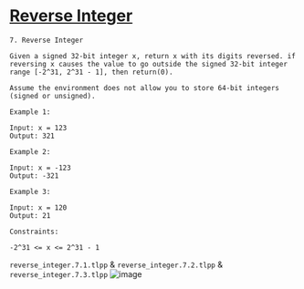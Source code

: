 # [Reverse Integer](https://leetcode.com/problems/reverse-integer/description/)

    7. Reverse Integer

    Given a signed 32-bit integer x, return x with its digits reversed. if reversing x causes the value to go outside the signed 32-bit integer range [-2^31, 2^31 - 1], then return(0).

    Assume the environment does not allow you to store 64-bit integers (signed or unsigned).

    Example 1:

    Input: x = 123
    Output: 321

    Example 2:

    Input: x = -123
    Output: -321

    Example 3:

    Input: x = 120
    Output: 21

    Constraints:

    -2^31 <= x <= 2^31 - 1

`reverse_integer.7.1.tlpp` & `reverse_integer.7.2.tlpp` & `reverse_integer.7.3.tlpp`
![image](https://github.com/user-attachments/assets/a5fbfe77-a5fe-44b0-a18b-874a930af2b5)
